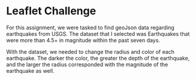# Leaflet Challenge

For this assignment, we were tasked to find geoJson data regarding earthquakes from USGS. The dataset that I selected was Earthquakes that were more than 4.5+ in magnitude within the past seven days.

With the dataset, we needed to change the radius and color of each earthquake. The darker the color, the greater the depth of the earthquake, and the larger the radius corresponded with the magnitude of the earthquake as well. 
